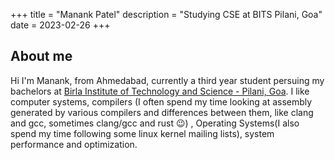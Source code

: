 +++
title = "Manank Patel"
description = "Studying CSE at BITS Pilani, Goa"
date = 2023-02-26
+++

## About me
Hi I'm Manank, from Ahmedabad, currently a third year student persuing my bachelors at [Birla Institute of Technology and Science - Pilani, Goa](https://beta.bits-pilani.ac.in/).
I like computer systems, compilers (I often spend my time looking at assembly generated by various compilers and differences between them, like clang and gcc, sometimes clang/gcc and rust :wink:)
, Operating Systems(I also spend my time following some linux kernel mailing lists), system performance and optimization.


